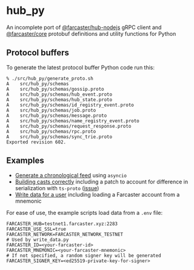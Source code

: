 # hub_py

An incomplete port of [@farcaster/hub-nodejs](https://github.com/farcasterxyz/hub-monorepo/tree/main/packages/hub-nodejs) gRPC client and [@farcaster/core](https://github.com/farcasterxyz/hub-monorepo/tree/main/packages/core) protobuf definitions and utility functions for Python

## Protocol buffers

To generate the latest protocol buffer Python code run this:

```
% ./src/hub_py/generate_proto.sh
A    src/hub_py/schemas
A    src/hub_py/schemas/gossip.proto
A    src/hub_py/schemas/hub_event.proto
A    src/hub_py/schemas/hub_state.proto
A    src/hub_py/schemas/id_registry_event.proto
A    src/hub_py/schemas/job.proto
A    src/hub_py/schemas/message.proto
A    src/hub_py/schemas/name_registry_event.proto
A    src/hub_py/schemas/request_response.proto
A    src/hub_py/schemas/rpc.proto
A    src/hub_py/schemas/sync_trie.proto
Exported revision 602.
```

## Examples

-   [Generate a chronological feed](./examples/chron_feed.py) using `asyncio`
-   [Building casts correctly](./examples/make_cast.py) including a patch to account for difference in serialization with `ts-proto` ([issue](https://github.com/farcasterxyz/hub-monorepo/issues/757))
-   [Write data for a user](./examples/write_data.py) including loading a Farcaster account from a mnemonic

For ease of use, the example scripts load data from a `.env` file:

```
FARCASTER_HUB=testnet1.farcaster.xyz:2283
FARCASTER_USE_SSL=true
FARCASTER_NETWORK=FARCASTER_NETWORK_TESTNET
# Used by write_data.py
FARCASTER_ID=<your-farcaster-id>
FARCASTER_MNEMONIC=<your-farcaster-mnemonic>
# If not specified, a random signer key will be generated
FARCASTER_SIGNER_KEY=<ed25519-private-key-for-signer>
```
